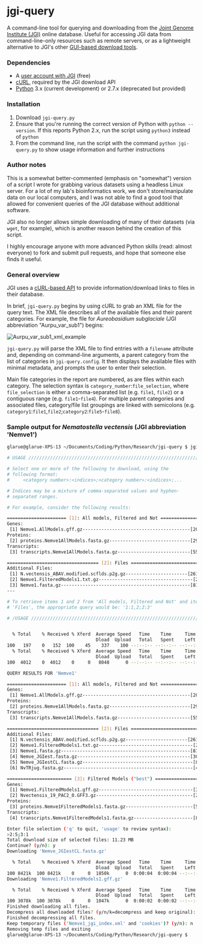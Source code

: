 # jgi-query
A command-line tool for querying and downloading from the [Joint Genome Institute (JGI)](http://genome.jgi-psf.org/) online database. Useful for accessing JGI data from command-line-only resources such as remote servers, or as a lightweight alternative to JGI's other [GUI-based download tools](http://genome.jgi-psf.org/help/download.jsf).

### Dependencies
- A [user account with JGI](http://contacts.jgi-psf.org/registration/new) (free)
- [cURL](http://curl.haxx.se/), required by the JGI download API
- [Python](https://www.python.org/downloads/) 3.x (current development) or 2.7.x (deprecated but provided)

### Installation
1. Download `jgi-query.py`
2. Ensure that you're running the correct version of Python with `python --version`. If this reports Python 2.x, run the script using `python3` instead of `python`
3. From the command line, run the script with the command `python jgi-query.py` to show usage information and further instructions

### Author notes
This is a somewhat better-commented (emphasis on "somewhat") version of a script I wrote for grabbing various datasets using a headless Linux server. For a lot of my lab's bioinformatics work, we don't store/manipulate data on our local computers, and I was not able to find a good tool that allowed for convenient queries of the JGI database without additional software.

JGI also no longer allows simple downloading of many of their datasets (via `wget`, for example), which is another reason behind the creation of this script.

I highly encourage anyone with more advanced Python skills (read: almost everyone) to fork and submit pull requests, and hope that someone else finds it useful.

### General overview
JGI uses a [cURL-based API](https://docs.google.com/document/d/1UXovE52y1ab8dZVa-LYNJtgUVgK55nHSQR3HQEJJ5-A/view) to provide information/download links to files in their database.

In brief, `jgi-query.py` begins by using cURL to grab an XML file for the query text. The XML file describes all of the available files and their parent categories. For example, the file for *Aureobasidium subglaciale* (JGI abbreviation "Aurpu_var_sub1") begins:

![Aurpu_var_sub1_xml_example](http://i.imgur.com/4nImnxx.png)

`jgi-query.py` will parse the XML file to find entries with a `filename` attribute and, depending on command-line arguments, a parent category from the list of categories in `jgi-query.config`. It then displays the available files with minimal metadata, and prompts the user to enter their selection.

Main file categories in the report are numbered, as are files within each category. The selection syntax is `category_number`:`file_selection`, where `file_selection` is either a comma-separated list (e.g. `file1`, `file2`) or a contiguous range (e.g. `file1`-`file4`). For multiple parent categories and associated files, category/file list groupings are linked with semicolons (e.g. `category1`:`file1`,`file2`;`category2`:`file5`-`file8`).

### Sample output for _Nematostella vectensis_ (JGI abbreviation 'Nemve1')
```bash
glarue@glarue-XPS-13 ~/Documents/Coding/Python/Research/jgi-query $ jgi-query.py Nemve1

# USAGE ///////////////////////////////////////////////////////////////////////

# Select one or more of the following to download, using the
# following format:
#     <category number>:<indices>;<category number>:<indices>;...

# Indices may be a mixture of comma-separated values and hyphen-
# separated ranges.

# For example, consider the following results:

====================== [1]: All models, Filtered and Not =======================
Genes:
 [1] Nemve1.AllModels.gff.gz----------------------------------------[20 MB|2012]
Proteins:
 [2] proteins.Nemve1AllModels.fasta.gz------------------------------[29 MB|2012]
Transcripts:
 [3] transcripts.Nemve1AllModels.fasta.gz---------------------------[55 MB|2012]

================================== [2]: Files ==================================
Additional Files:
 [1] N.vectensis_ABAV.modified.scflds.p2g.gz-----------------------[261 KB|2012]
 [2] Nemve1.FilteredModels1.txt.gz-----------------------------------[2 MB|2012]
 [3] Nemve1.fasta.gz------------------------------------------------[81 MB|2005]
---

# To retrieve items 1 and 2 from 'All models, Filtered and Not' and item 3 from
# 'Files', the appropriate query would be: '1:1,2;2:3'

# /USAGE //////////////////////////////////////////////////////////////////////


  % Total    % Received % Xferd  Average Speed   Time    Time     Time  Current
                                 Dload  Upload   Total   Spent    Left  Speed
100   197    0   152  100    45    337    100 --:--:-- --:--:-- --:--:--   451
  % Total    % Received % Xferd  Average Speed   Time    Time     Time  Current
                                 Dload  Upload   Total   Spent    Left  Speed
100  4012    0  4012    0     0   8048      0 --:--:-- --:--:-- --:--:--  8778

QUERY RESULTS FOR 'Nemve1'

====================== [1]: All models, Filtered and Not =======================
Genes:
 [1] Nemve1.AllModels.gff.gz----------------------------------------[20 MB|2012]
Proteins:
 [2] proteins.Nemve1AllModels.fasta.gz------------------------------[29 MB|2012]
Transcripts:
 [3] transcripts.Nemve1AllModels.fasta.gz---------------------------[55 MB|2012]

================================== [2]: Files ==================================
Additional Files:
 [1] N.vectensis_ABAV.modified.scflds.p2g.gz-----------------------[261 KB|2012]
 [2] Nemve1.FilteredModels1.txt.gz-----------------------------------[2 MB|2012]
 [3] Nemve1.fasta.gz------------------------------------------------[81 MB|2005]
 [4] Nemve_JGIest.fasta.gz------------------------------------------[30 MB|2012]
 [5] Nemve_JGIestCL.fasta.gz-----------------------------------------[8 MB|2012]
 [6] NvTRjug.fasta.gz------------------------------------------------[4 KB|2012]

======================== [3]: Filtered Models ("best") =========================
Genes:
 [1] Nemve1.FilteredModels1.gff.gz-----------------------------------[3 MB|2012]
 [2] Nvectensis_19_PAC2_0.GFF3.gz------------------------------------[2 MB|2012]
Proteins:
 [3] proteins.Nemve1FilteredModels1.fasta.gz-------------------------[5 MB|2012]
Transcripts:
 [4] transcripts.Nemve1FilteredModels1.fasta.gz----------------------[8 MB|2012]

Enter file selection ('q' to quit, 'usage' to review syntax):
>2:5;3:1
Total download size of selected files: 11.23 MB
Continue? (y/n): y
Downloading 'Nemve_JGIestCL.fasta.gz'

  % Total    % Received % Xferd  Average Speed   Time    Time     Time  Current
                                 Dload  Upload   Total   Spent    Left  Speed
100 8421k  100 8421k    0     0  1850k      0  0:00:04  0:00:04 --:--:-- 1978k
Downloading 'Nemve1.FilteredModels1.gff.gz'

  % Total    % Received % Xferd  Average Speed   Time    Time     Time  Current
                                 Dload  Upload   Total   Spent    Left  Speed
100 3078k  100 3078k    0     0  1047k      0  0:00:02  0:00:02 --:--:-- 1059k
Finished downloading all files.
Decompress all downloaded files? (y/n/k=decompress and keep original): y
Finished decompressing all files.
Keep temporary files ('Nemve1_jgi_index.xml' and 'cookies')? (y/n): n
Removing temp files and exiting
glarue@glarue-XPS-13 ~/Documents/Coding/Python/Research/jgi-query $
```

